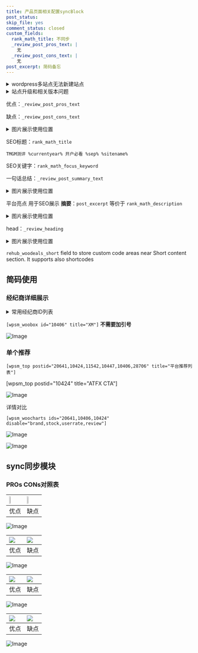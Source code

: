 ```yaml
---
title: 产品页面相关配置syncBlock
post_status: 
skip_file: yes
comment_status: closed
custom_fields:
  rank_math_title: 不同步
  _review_post_pros_text: |
    无
  _review_post_cons_text: |
    无
post_excerpt: 简码备忘
---
```

<details><summary>wordpress多站点无法新建站点</summary>

<li>和报错需要清理cookies一样的原因</li>
<li>wp-config.php里面<code>define( 'SUBDOMAIN_INSTALL', false );//子域名安装</code></li>
<li>新建子站点是用<code>define( 'SUBDOMAIN_INSTALL', true);//子域名安装</code> 完成以后，改成<code>false</code></li>
</details>

<details><summary>站点升级和相关版本问题</summary>

<p>wordpress：5.9.9
woocommerce：7.5.1
出现问题的地方：主题选项里面>><strong>Product layout >>compact style</strong></p>
<p>如何出现没有用过的字段 导致无法保存。先导出配置 然后进行修改，后面再次恢复即可。</p>
<p>出现部分字段无法显示时，需要返回默认布局后，对产品进行保存就好了。</p>
<p></p>
</details>

优点：`_review_post_pros_text`

缺点：`_review_post_cons_text`

<details><summary>图片展示使用位置</summary>

<img src="https://prod-files-secure.s3.us-west-2.amazonaws.com/39ed1227-6d7d-4570-be36-9ccd4a2c4241/f51d3d83-55d4-4bdf-9604-f37ec77ab556/Untitled.png?X-Amz-Algorithm=AWS4-HMAC-SHA256&X-Amz-Content-Sha256=UNSIGNED-PAYLOAD&X-Amz-Credential=ASIAZI2LB4664VFCFZET%2F20250930%2Fus-west-2%2Fs3%2Faws4_request&X-Amz-Date=20250930T045520Z&X-Amz-Expires=3600&X-Amz-Security-Token=IQoJb3JpZ2luX2VjEFwaCXVzLXdlc3QtMiJGMEQCIBGNS%2BymRi%2BSSqOKK51y%2F11LJKaf%2BdMP%2BJO9gOwOfkr6AiB20DViAR6DsI7pSV26sqSyBYyeutkmvgXDXQkIZHK5CCqIBAjl%2F%2F%2F%2F%2F%2F%2F%2F%2F%2F8BEAAaDDYzNzQyMzE4MzgwNSIMVmri3jLJO%2F35LDxwKtwDYYE72iEhmM7zbkPtMZNW%2F4H3z3T%2FO5d1IzWQ344cInyBOs8AVbaTd%2Fq8pg%2Bs%2FwPqdvXf7Ee8ucWhelIV%2FQD70rm7BWbbg8GmkdZuh6ytaZUSCGRDMqxVzcZXJvYIOwDW8rg2%2BOuP%2FAH9SabMqapeZXCGncPT0DNvzzB6CQGN6zUHyXunX0IWEP9lzFdD0UPsl1hYQ8xmtQ5uBrWJeGRgjDQSie7XdXpKeHMZpvQRTYq98AZVS8Tgn9EJb4z4uyBfsk0L%2FQSUBZdzsUWLX46b%2BcjIClPNviCW6oyAnm9%2FnkTu%2Fjj51P8PI2EP4Dxhym9XZBIpuX2ZdtdNVd9QkalPqgmCwQOcF1BV%2B4nb%2FKrHjE6ei%2F0%2Fr5aBbf0O12VGWha3rDIZh3VsCCo7zo%2BtkFlwrtMZLounl8dsQA4udGye6OpHnB5RnuxXd1Mh148J%2BDIvOf9y677KvO%2FY7FziMekeJkZHGzUPB0VckqCCmL%2FfNgKeqA2NtOLZ%2FFuSERr4zItdThcmNPB7HEBCx5NV5%2F%2By%2FdlppFWvLBQcYv0m%2FeKvdNsqm6vIpBH61qv68867NEXm4vszYb3YsN3i834Iu85uHGflRd7M4f0svYTbdmy85PtBciXEcY5Z%2Bjd0n7gwzKjtxgY6pgHdB1%2FqlUFmRRpeXo9Mz6ErbeOE%2BABVWlaBiAT3389Ejg1sQ4zAzhqDhiH0GXAG0dJKYpXsY3o47g61kVKHOq9h4FO8Hx4qUMxS5ca5qdPIqZ6qyRt5GHPHuYfi5I%2F0e7jhocEdObNZeHRz0r7mjnjtGpS9QuefqVdqelDdXM8RBK6nwwdDJABEtiG12P5HAhAR%2BQsOnh2%2Bh%2FuSokveyUykPxdVH0jE&X-Amz-Signature=1e1ead193315b6facad53d4f4457a24e7719e2e90d761b42202fcdcaa8ee3470&X-Amz-SignedHeaders=host&x-amz-checksum-mode=ENABLED&x-id=GetObject" alt="Image">
</details>

SEO标题：`rank_math_title`

`TMGM测评 %currentyear% 开户必看 %sep% %sitename%`

SEO关键字：`rank_math_focus_keyword`

一句话总结：`_review_post_summary_text`

<details><summary>图片展示使用位置</summary>

<img src="https://prod-files-secure.s3.us-west-2.amazonaws.com/39ed1227-6d7d-4570-be36-9ccd4a2c4241/4b96a922-296c-4f4e-8630-d1c870cbce01/Untitled.png?X-Amz-Algorithm=AWS4-HMAC-SHA256&X-Amz-Content-Sha256=UNSIGNED-PAYLOAD&X-Amz-Credential=ASIAZI2LB4662V3LYKVI%2F20250930%2Fus-west-2%2Fs3%2Faws4_request&X-Amz-Date=20250930T045522Z&X-Amz-Expires=3600&X-Amz-Security-Token=IQoJb3JpZ2luX2VjEF0aCXVzLXdlc3QtMiJIMEYCIQC%2BAvew3cPJUH7y0rie9ygOl2cad2F6kWN3HJr1rjav%2BAIhAPWy6jcm7giPu0u3O9cDdfkF7UCRPGOAdjiwpXkeFmAPKogECOb%2F%2F%2F%2F%2F%2F%2F%2F%2F%2FwEQABoMNjM3NDIzMTgzODA1Igym1FgQaGB0tlHQsNoq3AOxPlWRHJqOsxtfQ8eI2QikSVmczLpPrdJGNL00QLO6ZKNUs%2FBQdk3hmJmRwruzQ9ZKgCb%2FahjcHRt0iBlu6EzcvP2Ao9y7z749YocD%2FL00ruZAQvDax1oQ4ezieNFO1BNB5HO78LU%2ByN3%2BEjLkOsz0QTaj0CLabQ5kFUnzV%2FxjJjHqtG%2FXBA1qJMFyFM1Zga0KI7w%2B0ondsO2D77c8Z468%2Bjo5umYvbPW7aNYFokR0lYThDBmxnIeNKZatDRJN2pJhCYvYyz0HAfrZ%2BhYS1fc0lVrS9gVB2bR7cjTTySkj6z0stZsrtjpyTUgY9zP694NGlEgLXD3AYqdcH9BmAEBDhHK3NuYuNJCXRRcyBXGZyhbqjMcaW8RnNFuSEtxnGwRUHyb5RM2A5faTHJZHX%2Fa0R8niWgmVKm4oaGpjZL5rNiGDnypfwcNZNA1EqRqicYLMIxsLWD5TcyoiHRWg%2FhU2Weq8412CVB91B7I3vefACm2laOvuupAOt5bJdClQB0R59NnNBmWf2iDksII6pHxIOWzGT2gU74fWhjCATdLrZG4Ul2JQNS0O1RF6sH08HrpOMfQnHmdkdRYXjLIPqM6TUH78U9PJJcoJJEvMf%2BL6IjPQWh5ccdEjgH3ulDDtxO3GBjqkAY1d2zOwNXFSRFu7ZPj%2Bos3FpEM49fUVazI3DVCmWSIdCEPLAomm8DYICyWKjdPlaTVC0%2Fhl1DuhBdaT82tdBj6Xi5oCCfKucB3vnkBUYRCJBklwrg0ZpTUx3R2smqwUC%2FQVy8LQuugH7FcW7uYaz13egejO8l8YzxOpueqnvP4%2BsgA6P3txPEtmENzaZnp8IW%2BhpIVOyodvhHuGtbD9ofmP8Mhe&X-Amz-Signature=2f30eeb32c42d48772ef05b4ae50177e35bf2094db1c12650d9d6b528fefa32d&X-Amz-SignedHeaders=host&x-amz-checksum-mode=ENABLED&x-id=GetObject" alt="Image">
</details>

平台亮点 用于SEO展示 **摘要**：`post_excerpt`  等价于 `rank_math_description`

<details><summary>图片展示使用位置</summary>

<img src="https://prod-files-secure.s3.us-west-2.amazonaws.com/39ed1227-6d7d-4570-be36-9ccd4a2c4241/1ee11f63-b60a-4dfe-a7a7-d58ff23b5d88/Untitled.png?X-Amz-Algorithm=AWS4-HMAC-SHA256&X-Amz-Content-Sha256=UNSIGNED-PAYLOAD&X-Amz-Credential=ASIAZI2LB466Z74ZBWW6%2F20250930%2Fus-west-2%2Fs3%2Faws4_request&X-Amz-Date=20250930T045523Z&X-Amz-Expires=3600&X-Amz-Security-Token=IQoJb3JpZ2luX2VjEFwaCXVzLXdlc3QtMiJHMEUCIEOM%2FoQwy6vIvu6xgyPRDzoQH5HrImBEbCAdzS%2FHehqnAiEAxO8levW0nD%2F%2BRCL3OPmbpwZrKM2tSDdCbvpMc6cDbT4qiAQI5f%2F%2F%2F%2F%2F%2F%2F%2F%2F%2FARAAGgw2Mzc0MjMxODM4MDUiDPLcexS4BbM%2FW%2FGHayrcAwN90xUd67k2oe5jcbbZTNy4%2BTJvDxRGDzZht2uFnWmJVYQ58TTTXNdFgwdQFspmWTVbpDIK%2F8PO6pHvVXce%2BnqhWq5axIvQqMvw9Tb0q%2B0DVJp8DIPR%2Fndf32fmdkpRAUK2GuEAhy0EpW%2BQmOCXAFilcMXoje%2F%2BHiEiuBB3cm3UYa6Eo0wrZThg7aIlDQ51c%2FuG9VGP075dQ1iHplKBlm84fo0cC2ZE8mvu2PQzmUt30xypFDcoOpq6MYSg6sQ%2Fs0ccCbQ6f030mENSqcqinBOar%2BTp%2Fg%2BlAbDbyddlRYm0vhX4%2BP9QMywYJmufzuV6%2FNjkanY3tUtz%2BREg%2FFIbuCOBjKUjkIvVNf9T%2B7Fav1a%2B6BkCdAa47wUU6Y%2FuslhAm0LB5wgM%2BXgWq4Ivc99X2sM%2BGLB6wljmMBhVYpyLA43m2sZexK87HsCPIRtG0P2xaI6HvTUckjsmxEJ0momeOIKI4FY%2BCTNYyRnRzyhruOr%2FV2wR3lYlmmXqQwtLaCu0feSk8gTyhQQG0vYI9Obkw9DjmO%2B7dfzwEjTtNI2WqHpTTJs9BxVxwgOwIDcPK3V29K5uOXnFYFrKkhhxcmRxsewCubh3lonshEBjwbvZJbHYonxx5K9xx1fvb2MFMLuo7cYGOqUBsKXG%2FtcHyH3megoMK5kWJC0vPpluroC2aQ21F9w1YJYLZWRT8MYbVu0lRiZXy4jD8moVxoJ5eRUnJZyzzIAieotYZuxUd8CBO2SKYSK6hVRkSJuMkaTFGCtnY9YifvmQBnxPidY7WymBEP9fmNxapgie%2FHcLsjbIdd6j9kZ9MpvgiYIPMg5GWJUb9oWmp5amWr3GE%2BhJOFYq00%2B99k8muPmA%2FYW6&X-Amz-Signature=a0001632d045369f60d4d9c97b9c55f5e6092cfdcc1555701c1517c1b37f48c6&X-Amz-SignedHeaders=host&x-amz-checksum-mode=ENABLED&x-id=GetObject" alt="Image">
<img src="https://prod-files-secure.s3.us-west-2.amazonaws.com/39ed1227-6d7d-4570-be36-9ccd4a2c4241/ad4118b5-78d8-4fbe-801e-3b29b5d99c01/Untitled.png?X-Amz-Algorithm=AWS4-HMAC-SHA256&X-Amz-Content-Sha256=UNSIGNED-PAYLOAD&X-Amz-Credential=ASIAZI2LB466Z74ZBWW6%2F20250930%2Fus-west-2%2Fs3%2Faws4_request&X-Amz-Date=20250930T045523Z&X-Amz-Expires=3600&X-Amz-Security-Token=IQoJb3JpZ2luX2VjEFwaCXVzLXdlc3QtMiJHMEUCIEOM%2FoQwy6vIvu6xgyPRDzoQH5HrImBEbCAdzS%2FHehqnAiEAxO8levW0nD%2F%2BRCL3OPmbpwZrKM2tSDdCbvpMc6cDbT4qiAQI5f%2F%2F%2F%2F%2F%2F%2F%2F%2F%2FARAAGgw2Mzc0MjMxODM4MDUiDPLcexS4BbM%2FW%2FGHayrcAwN90xUd67k2oe5jcbbZTNy4%2BTJvDxRGDzZht2uFnWmJVYQ58TTTXNdFgwdQFspmWTVbpDIK%2F8PO6pHvVXce%2BnqhWq5axIvQqMvw9Tb0q%2B0DVJp8DIPR%2Fndf32fmdkpRAUK2GuEAhy0EpW%2BQmOCXAFilcMXoje%2F%2BHiEiuBB3cm3UYa6Eo0wrZThg7aIlDQ51c%2FuG9VGP075dQ1iHplKBlm84fo0cC2ZE8mvu2PQzmUt30xypFDcoOpq6MYSg6sQ%2Fs0ccCbQ6f030mENSqcqinBOar%2BTp%2Fg%2BlAbDbyddlRYm0vhX4%2BP9QMywYJmufzuV6%2FNjkanY3tUtz%2BREg%2FFIbuCOBjKUjkIvVNf9T%2B7Fav1a%2B6BkCdAa47wUU6Y%2FuslhAm0LB5wgM%2BXgWq4Ivc99X2sM%2BGLB6wljmMBhVYpyLA43m2sZexK87HsCPIRtG0P2xaI6HvTUckjsmxEJ0momeOIKI4FY%2BCTNYyRnRzyhruOr%2FV2wR3lYlmmXqQwtLaCu0feSk8gTyhQQG0vYI9Obkw9DjmO%2B7dfzwEjTtNI2WqHpTTJs9BxVxwgOwIDcPK3V29K5uOXnFYFrKkhhxcmRxsewCubh3lonshEBjwbvZJbHYonxx5K9xx1fvb2MFMLuo7cYGOqUBsKXG%2FtcHyH3megoMK5kWJC0vPpluroC2aQ21F9w1YJYLZWRT8MYbVu0lRiZXy4jD8moVxoJ5eRUnJZyzzIAieotYZuxUd8CBO2SKYSK6hVRkSJuMkaTFGCtnY9YifvmQBnxPidY7WymBEP9fmNxapgie%2FHcLsjbIdd6j9kZ9MpvgiYIPMg5GWJUb9oWmp5amWr3GE%2BhJOFYq00%2B99k8muPmA%2FYW6&X-Amz-Signature=b2d943c8149091ac11fd9a294f48f522f26b5d3b34cd68de666d1bb27d13120b&X-Amz-SignedHeaders=host&x-amz-checksum-mode=ENABLED&x-id=GetObject" alt="Image">
<img src="https://prod-files-secure.s3.us-west-2.amazonaws.com/39ed1227-6d7d-4570-be36-9ccd4a2c4241/a38cf7c9-a79c-4b64-9e94-13589fe0758b/Untitled.png?X-Amz-Algorithm=AWS4-HMAC-SHA256&X-Amz-Content-Sha256=UNSIGNED-PAYLOAD&X-Amz-Credential=ASIAZI2LB466Z74ZBWW6%2F20250930%2Fus-west-2%2Fs3%2Faws4_request&X-Amz-Date=20250930T045523Z&X-Amz-Expires=3600&X-Amz-Security-Token=IQoJb3JpZ2luX2VjEFwaCXVzLXdlc3QtMiJHMEUCIEOM%2FoQwy6vIvu6xgyPRDzoQH5HrImBEbCAdzS%2FHehqnAiEAxO8levW0nD%2F%2BRCL3OPmbpwZrKM2tSDdCbvpMc6cDbT4qiAQI5f%2F%2F%2F%2F%2F%2F%2F%2F%2F%2FARAAGgw2Mzc0MjMxODM4MDUiDPLcexS4BbM%2FW%2FGHayrcAwN90xUd67k2oe5jcbbZTNy4%2BTJvDxRGDzZht2uFnWmJVYQ58TTTXNdFgwdQFspmWTVbpDIK%2F8PO6pHvVXce%2BnqhWq5axIvQqMvw9Tb0q%2B0DVJp8DIPR%2Fndf32fmdkpRAUK2GuEAhy0EpW%2BQmOCXAFilcMXoje%2F%2BHiEiuBB3cm3UYa6Eo0wrZThg7aIlDQ51c%2FuG9VGP075dQ1iHplKBlm84fo0cC2ZE8mvu2PQzmUt30xypFDcoOpq6MYSg6sQ%2Fs0ccCbQ6f030mENSqcqinBOar%2BTp%2Fg%2BlAbDbyddlRYm0vhX4%2BP9QMywYJmufzuV6%2FNjkanY3tUtz%2BREg%2FFIbuCOBjKUjkIvVNf9T%2B7Fav1a%2B6BkCdAa47wUU6Y%2FuslhAm0LB5wgM%2BXgWq4Ivc99X2sM%2BGLB6wljmMBhVYpyLA43m2sZexK87HsCPIRtG0P2xaI6HvTUckjsmxEJ0momeOIKI4FY%2BCTNYyRnRzyhruOr%2FV2wR3lYlmmXqQwtLaCu0feSk8gTyhQQG0vYI9Obkw9DjmO%2B7dfzwEjTtNI2WqHpTTJs9BxVxwgOwIDcPK3V29K5uOXnFYFrKkhhxcmRxsewCubh3lonshEBjwbvZJbHYonxx5K9xx1fvb2MFMLuo7cYGOqUBsKXG%2FtcHyH3megoMK5kWJC0vPpluroC2aQ21F9w1YJYLZWRT8MYbVu0lRiZXy4jD8moVxoJ5eRUnJZyzzIAieotYZuxUd8CBO2SKYSK6hVRkSJuMkaTFGCtnY9YifvmQBnxPidY7WymBEP9fmNxapgie%2FHcLsjbIdd6j9kZ9MpvgiYIPMg5GWJUb9oWmp5amWr3GE%2BhJOFYq00%2B99k8muPmA%2FYW6&X-Amz-Signature=97180e4c408c51ed8df089f7d61009b48ee239197d90b08a0dbede1a7c925840&X-Amz-SignedHeaders=host&x-amz-checksum-mode=ENABLED&x-id=GetObject" alt="Image">
<img src="https://prod-files-secure.s3.us-west-2.amazonaws.com/39ed1227-6d7d-4570-be36-9ccd4a2c4241/7da6fc1e-d2ac-42ae-8c75-cb5749aa18f6/Untitled.png?X-Amz-Algorithm=AWS4-HMAC-SHA256&X-Amz-Content-Sha256=UNSIGNED-PAYLOAD&X-Amz-Credential=ASIAZI2LB466Z74ZBWW6%2F20250930%2Fus-west-2%2Fs3%2Faws4_request&X-Amz-Date=20250930T045523Z&X-Amz-Expires=3600&X-Amz-Security-Token=IQoJb3JpZ2luX2VjEFwaCXVzLXdlc3QtMiJHMEUCIEOM%2FoQwy6vIvu6xgyPRDzoQH5HrImBEbCAdzS%2FHehqnAiEAxO8levW0nD%2F%2BRCL3OPmbpwZrKM2tSDdCbvpMc6cDbT4qiAQI5f%2F%2F%2F%2F%2F%2F%2F%2F%2F%2FARAAGgw2Mzc0MjMxODM4MDUiDPLcexS4BbM%2FW%2FGHayrcAwN90xUd67k2oe5jcbbZTNy4%2BTJvDxRGDzZht2uFnWmJVYQ58TTTXNdFgwdQFspmWTVbpDIK%2F8PO6pHvVXce%2BnqhWq5axIvQqMvw9Tb0q%2B0DVJp8DIPR%2Fndf32fmdkpRAUK2GuEAhy0EpW%2BQmOCXAFilcMXoje%2F%2BHiEiuBB3cm3UYa6Eo0wrZThg7aIlDQ51c%2FuG9VGP075dQ1iHplKBlm84fo0cC2ZE8mvu2PQzmUt30xypFDcoOpq6MYSg6sQ%2Fs0ccCbQ6f030mENSqcqinBOar%2BTp%2Fg%2BlAbDbyddlRYm0vhX4%2BP9QMywYJmufzuV6%2FNjkanY3tUtz%2BREg%2FFIbuCOBjKUjkIvVNf9T%2B7Fav1a%2B6BkCdAa47wUU6Y%2FuslhAm0LB5wgM%2BXgWq4Ivc99X2sM%2BGLB6wljmMBhVYpyLA43m2sZexK87HsCPIRtG0P2xaI6HvTUckjsmxEJ0momeOIKI4FY%2BCTNYyRnRzyhruOr%2FV2wR3lYlmmXqQwtLaCu0feSk8gTyhQQG0vYI9Obkw9DjmO%2B7dfzwEjTtNI2WqHpTTJs9BxVxwgOwIDcPK3V29K5uOXnFYFrKkhhxcmRxsewCubh3lonshEBjwbvZJbHYonxx5K9xx1fvb2MFMLuo7cYGOqUBsKXG%2FtcHyH3megoMK5kWJC0vPpluroC2aQ21F9w1YJYLZWRT8MYbVu0lRiZXy4jD8moVxoJ5eRUnJZyzzIAieotYZuxUd8CBO2SKYSK6hVRkSJuMkaTFGCtnY9YifvmQBnxPidY7WymBEP9fmNxapgie%2FHcLsjbIdd6j9kZ9MpvgiYIPMg5GWJUb9oWmp5amWr3GE%2BhJOFYq00%2B99k8muPmA%2FYW6&X-Amz-Signature=24bf4d61de5c748d7f699ef05125a5614ef7a7e9af25326c56ae0c33319107de&X-Amz-SignedHeaders=host&x-amz-checksum-mode=ENABLED&x-id=GetObject" alt="Image">
<img src="https://prod-files-secure.s3.us-west-2.amazonaws.com/39ed1227-6d7d-4570-be36-9ccd4a2c4241/7e97f40a-eaee-47f5-b2f9-475f96808fa7/Untitled.png?X-Amz-Algorithm=AWS4-HMAC-SHA256&X-Amz-Content-Sha256=UNSIGNED-PAYLOAD&X-Amz-Credential=ASIAZI2LB466Z74ZBWW6%2F20250930%2Fus-west-2%2Fs3%2Faws4_request&X-Amz-Date=20250930T045523Z&X-Amz-Expires=3600&X-Amz-Security-Token=IQoJb3JpZ2luX2VjEFwaCXVzLXdlc3QtMiJHMEUCIEOM%2FoQwy6vIvu6xgyPRDzoQH5HrImBEbCAdzS%2FHehqnAiEAxO8levW0nD%2F%2BRCL3OPmbpwZrKM2tSDdCbvpMc6cDbT4qiAQI5f%2F%2F%2F%2F%2F%2F%2F%2F%2F%2FARAAGgw2Mzc0MjMxODM4MDUiDPLcexS4BbM%2FW%2FGHayrcAwN90xUd67k2oe5jcbbZTNy4%2BTJvDxRGDzZht2uFnWmJVYQ58TTTXNdFgwdQFspmWTVbpDIK%2F8PO6pHvVXce%2BnqhWq5axIvQqMvw9Tb0q%2B0DVJp8DIPR%2Fndf32fmdkpRAUK2GuEAhy0EpW%2BQmOCXAFilcMXoje%2F%2BHiEiuBB3cm3UYa6Eo0wrZThg7aIlDQ51c%2FuG9VGP075dQ1iHplKBlm84fo0cC2ZE8mvu2PQzmUt30xypFDcoOpq6MYSg6sQ%2Fs0ccCbQ6f030mENSqcqinBOar%2BTp%2Fg%2BlAbDbyddlRYm0vhX4%2BP9QMywYJmufzuV6%2FNjkanY3tUtz%2BREg%2FFIbuCOBjKUjkIvVNf9T%2B7Fav1a%2B6BkCdAa47wUU6Y%2FuslhAm0LB5wgM%2BXgWq4Ivc99X2sM%2BGLB6wljmMBhVYpyLA43m2sZexK87HsCPIRtG0P2xaI6HvTUckjsmxEJ0momeOIKI4FY%2BCTNYyRnRzyhruOr%2FV2wR3lYlmmXqQwtLaCu0feSk8gTyhQQG0vYI9Obkw9DjmO%2B7dfzwEjTtNI2WqHpTTJs9BxVxwgOwIDcPK3V29K5uOXnFYFrKkhhxcmRxsewCubh3lonshEBjwbvZJbHYonxx5K9xx1fvb2MFMLuo7cYGOqUBsKXG%2FtcHyH3megoMK5kWJC0vPpluroC2aQ21F9w1YJYLZWRT8MYbVu0lRiZXy4jD8moVxoJ5eRUnJZyzzIAieotYZuxUd8CBO2SKYSK6hVRkSJuMkaTFGCtnY9YifvmQBnxPidY7WymBEP9fmNxapgie%2FHcLsjbIdd6j9kZ9MpvgiYIPMg5GWJUb9oWmp5amWr3GE%2BhJOFYq00%2B99k8muPmA%2FYW6&X-Amz-Signature=008bb6852af014fd8cdbe520ebb4a7f1e335d86073ea8a799684d398cd090507&X-Amz-SignedHeaders=host&x-amz-checksum-mode=ENABLED&x-id=GetObject" alt="Image">
</details>

head：`_review_heading`

<details><summary>图片展示使用位置</summary>

<img src="https://prod-files-secure.s3.us-west-2.amazonaws.com/39ed1227-6d7d-4570-be36-9ccd4a2c4241/3a4650ad-9887-415c-889a-edd51fa54f27/Untitled.png?X-Amz-Algorithm=AWS4-HMAC-SHA256&X-Amz-Content-Sha256=UNSIGNED-PAYLOAD&X-Amz-Credential=ASIAZI2LB4666X3CGLTT%2F20250930%2Fus-west-2%2Fs3%2Faws4_request&X-Amz-Date=20250930T045523Z&X-Amz-Expires=3600&X-Amz-Security-Token=IQoJb3JpZ2luX2VjEFwaCXVzLXdlc3QtMiJHMEUCIGpDt9XQsxyxzeAWavjOHSKo6%2B8I7j3hHJHSv6mnJLRWAiEA6V4LAIu4XnpNFhJAvO2EyFG1iQ%2Fg1G2NWaF3w9agRkAqiAQI5f%2F%2F%2F%2F%2F%2F%2F%2F%2F%2FARAAGgw2Mzc0MjMxODM4MDUiDGHvjdtQaSC4REijJircAyQmj9P%2FF5kPpbhWEfYEtlvbSbHAPjU58AhKnz%2FTRH4V9SiOPzmuQ0UTOE2Gov1vVDALfHYHQMSHGKjcnJQVjuueaNmx26pXOsKxe6hNnQQeFBEp5SeWI2qMP0b24utXNQKdWhZ2Tm6noRBkrs45%2BhXABq%2Bq6sCyaiqgR3cY6N5X%2FI5B2vaMuTxXIe01XcVwFRI%2FSFxiyObxpPCowGmdsGzMnGjMuJ5E0pG3jRLPGjqIvt4kOqlQF050zJHHkf2cmBhU0N%2FmQ9QQ%2B3RYKpJVK4UkT5M7yGayO4%2F3AtjtQRoq3mHDJnq9GCam3wFbUEjQEuYGGiZQrKc6%2F0JwzBjdQ5GJE1PL%2Fz7ATgVuKL9obiNzekV8jG7aSNBz0uiiLajQsexuO1vq6JMEATOPwzFIaoUaICsBSSr9RNJ6s33uehrmC2Z6uu8PDBbgK77X8gaAsvHk%2FMAyyVxP8skO%2FHhmJ3yK%2BcmchXQddOXczWLaZ1OVUwbUnIwR%2Bzv9G7bXY%2FVgbAFOzmT7Qc8259U%2FGi2BlgvADqGcUsiHvXD92hfK455UxnyMlhN2RoM%2Fbe99RJ3KpH6cp8rTtrtaDz45HrjfGo%2Bv5jK%2B2ICG7E2v%2BB8H2l9rzfB61rgt1Ym9coIFMJWo7cYGOqUBswnh5Rz6dyIZzrBGeW2hzROWbeczvG5EeYtYkosLWJ0JSqZY7lc6g4GFLON7f6oGP8x%2FtON5fT670Jz5BVwU6BNbiMcLarBzltUMkL%2B5Elo9NfJq9P2j03h3oIFFNXkCwC87MAQ%2B0kM8IK5oqaTU5oEHGFnbirqWax6uj0nyO%2FmgYNByJoubOxSSfMRUBuSPYPw2Yi%2BS9IJeDFZfQk%2FB6nLep1Kl&X-Amz-Signature=f559a4e3778cf1a7deab5157d5a5524a66d141be53712b6b5c5d3e44616dfc2c&X-Amz-SignedHeaders=host&x-amz-checksum-mode=ENABLED&x-id=GetObject" alt="Image">
</details>

`rehub_woodeals_short`	field to store custom code areas near Short content section. It supports also shortcodes



## 简码使用

### 经纪商详细展示

<details><summary>常用经纪商ID列表</summary>

<pre><code class="php">嘉盛 ===> 20641  [wpsm_woobox id="20641" title="嘉盛"]
易信easymarkets ===> 11542  [wpsm_woobox id="11542" title="易信easymarkets"]
ATFX外汇 ===> 10424  [wpsm_woobox id="10424" title="ATFX"]
XM ===> 10406  [wpsm_woobox id="10406" title="XM"]
TMGM ===> 29622  [wpsm_woobox id="29622" title="TMGM"]
HYCM ===> 10447  [wpsm_woobox id="10447" title="HYCM"]
fpmarkets澳福外汇 ===> 20639  [wpsm_woobox id="20639" title="fpmarkets澳福外汇"]</code></pre>
</details>

`[wpsm_woobox id="10406" title="XM"]` **不需要加引号**

![Image](https://prod-files-secure.s3.us-west-2.amazonaws.com/39ed1227-6d7d-4570-be36-9ccd4a2c4241/4f898f9d-0fa7-4e43-acd3-ac6bc7be575a/Untitled.png?X-Amz-Algorithm=AWS4-HMAC-SHA256&X-Amz-Content-Sha256=UNSIGNED-PAYLOAD&X-Amz-Credential=ASIAZI2LB466VXTLSXZ2%2F20250930%2Fus-west-2%2Fs3%2Faws4_request&X-Amz-Date=20250930T045519Z&X-Amz-Expires=3600&X-Amz-Security-Token=IQoJb3JpZ2luX2VjEFwaCXVzLXdlc3QtMiJIMEYCIQDWo5bho5TZFjq8hACUZyEAjDsVuKcUGe%2BZepDpO60RVgIhAJ6ItkQ8w%2B7SuPhJklxEujsIVOVPqXBj6arjWgkkeBxZKogECOX%2F%2F%2F%2F%2F%2F%2F%2F%2F%2FwEQABoMNjM3NDIzMTgzODA1IgyxfIjHCofW0AAOUq4q3ANXWmJifQTSyvUCjK9QOBroAadXN14tZN%2FZwrWgTYtyIqXuzaV7mYliXPHbtFLklxrijKhO3z36s%2FrB%2FzvRgKJlJmQE%2FWz%2FllR8zbg8MbaTdIg8Wnv5hZJsr%2BHxUHGfewiHF4QsSIYwnIHGaMw9nXn%2Bv%2FnZ8knnu5QRbWVHx5AHgn5HifaERVJaqdF2DKatzpNwSUTaSiOTXAMJNTLXmOVrYigXdG727WYFcWC4ghDIC22b%2FfBV79IrX1HzYMrDlhU8YsUPtjN96mYkukS4I5A80zFZs2nZ7eMJFt%2Bl1ERHPG7ky7Aap7PtuJsY7fY0Q3CmdAELELi%2BWwMl%2BiKY48kwSccT9AuZLeCoh5FT2N1Hv2UJ4ak82HibQdN%2BnpWa%2BsO7MHxl8OYyiadiRFbwka3IYHjjaNTOsIOGFbZVE%2Bvo5H2dmr1e1NsrUpjAtGTYTH%2BzRMXpjPfMudSCY8neVvJnDo4%2BMS8ag5gA6VesaDbtLSL9YWU1KbfolhOrZwKrzXRMwUUkBCO%2Bg6pEOOE1j0Tag2auBoVY6%2B9sLBmh%2B7GlvuY0wM%2BdDLvijrCCRxResvRY%2Btrzf36XOWgmc4zzsLb9liOqcpGc3pRHdOLDZ%2F2ZB0ogVxIYOn5tPMMlrzDsp%2B3GBjqkAbZJxJ3wyE5NsVM2cYrB788WvTvLrEY4q%2F%2BGVz6FvXMwpt2Y0gCeGFqlYNs2B0vmDwna5C2IBF0swhZmhkhNcPlFnahIy733XLC9j9ldGNK1mFg3J3JD2mj1Hedsgyw%2Fzs5ARY%2Bohg1%2Frm1y4yA%2FhwPSjCOz2yCy862TqvSLmGGYrpEAJ7Tje1yHjnEYEDFUwlDj66VsxG1DXH%2FIp%2Fia3VNg7keh&X-Amz-Signature=c8e39b35c52a84ab9edcc3d5a42c2b80adeca47cdceb716298124635b61b3f21&X-Amz-SignedHeaders=host&x-amz-checksum-mode=ENABLED&x-id=GetObject)

### 单个推荐
`[wpsm_top postid="20641,10424,11542,10447,10406,28706" title="平台推荐列表"]`

[wpsm_top postid="10424" title="ATFX CTA"]

![Image](https://prod-files-secure.s3.us-west-2.amazonaws.com/39ed1227-6d7d-4570-be36-9ccd4a2c4241/5ac620dc-51a8-48b6-b55d-91f47299193c/Untitled.png?X-Amz-Algorithm=AWS4-HMAC-SHA256&X-Amz-Content-Sha256=UNSIGNED-PAYLOAD&X-Amz-Credential=ASIAZI2LB466VXTLSXZ2%2F20250930%2Fus-west-2%2Fs3%2Faws4_request&X-Amz-Date=20250930T045519Z&X-Amz-Expires=3600&X-Amz-Security-Token=IQoJb3JpZ2luX2VjEFwaCXVzLXdlc3QtMiJIMEYCIQDWo5bho5TZFjq8hACUZyEAjDsVuKcUGe%2BZepDpO60RVgIhAJ6ItkQ8w%2B7SuPhJklxEujsIVOVPqXBj6arjWgkkeBxZKogECOX%2F%2F%2F%2F%2F%2F%2F%2F%2F%2FwEQABoMNjM3NDIzMTgzODA1IgyxfIjHCofW0AAOUq4q3ANXWmJifQTSyvUCjK9QOBroAadXN14tZN%2FZwrWgTYtyIqXuzaV7mYliXPHbtFLklxrijKhO3z36s%2FrB%2FzvRgKJlJmQE%2FWz%2FllR8zbg8MbaTdIg8Wnv5hZJsr%2BHxUHGfewiHF4QsSIYwnIHGaMw9nXn%2Bv%2FnZ8knnu5QRbWVHx5AHgn5HifaERVJaqdF2DKatzpNwSUTaSiOTXAMJNTLXmOVrYigXdG727WYFcWC4ghDIC22b%2FfBV79IrX1HzYMrDlhU8YsUPtjN96mYkukS4I5A80zFZs2nZ7eMJFt%2Bl1ERHPG7ky7Aap7PtuJsY7fY0Q3CmdAELELi%2BWwMl%2BiKY48kwSccT9AuZLeCoh5FT2N1Hv2UJ4ak82HibQdN%2BnpWa%2BsO7MHxl8OYyiadiRFbwka3IYHjjaNTOsIOGFbZVE%2Bvo5H2dmr1e1NsrUpjAtGTYTH%2BzRMXpjPfMudSCY8neVvJnDo4%2BMS8ag5gA6VesaDbtLSL9YWU1KbfolhOrZwKrzXRMwUUkBCO%2Bg6pEOOE1j0Tag2auBoVY6%2B9sLBmh%2B7GlvuY0wM%2BdDLvijrCCRxResvRY%2Btrzf36XOWgmc4zzsLb9liOqcpGc3pRHdOLDZ%2F2ZB0ogVxIYOn5tPMMlrzDsp%2B3GBjqkAbZJxJ3wyE5NsVM2cYrB788WvTvLrEY4q%2F%2BGVz6FvXMwpt2Y0gCeGFqlYNs2B0vmDwna5C2IBF0swhZmhkhNcPlFnahIy733XLC9j9ldGNK1mFg3J3JD2mj1Hedsgyw%2Fzs5ARY%2Bohg1%2Frm1y4yA%2FhwPSjCOz2yCy862TqvSLmGGYrpEAJ7Tje1yHjnEYEDFUwlDj66VsxG1DXH%2FIp%2Fia3VNg7keh&X-Amz-Signature=f07e23d0d47585e7af33924a6b70723610dbe148b87acf101f268950a84a4680&X-Amz-SignedHeaders=host&x-amz-checksum-mode=ENABLED&x-id=GetObject)

详情对比

`[wpsm_woocharts ids="20641,10406,10424" disable="brand,stock,userrate,review"]`

![Image](https://prod-files-secure.s3.us-west-2.amazonaws.com/39ed1227-6d7d-4570-be36-9ccd4a2c4241/bf3ba45f-b9f3-4295-8aef-b4a495fd25f4/Untitled.png?X-Amz-Algorithm=AWS4-HMAC-SHA256&X-Amz-Content-Sha256=UNSIGNED-PAYLOAD&X-Amz-Credential=ASIAZI2LB466VXTLSXZ2%2F20250930%2Fus-west-2%2Fs3%2Faws4_request&X-Amz-Date=20250930T045519Z&X-Amz-Expires=3600&X-Amz-Security-Token=IQoJb3JpZ2luX2VjEFwaCXVzLXdlc3QtMiJIMEYCIQDWo5bho5TZFjq8hACUZyEAjDsVuKcUGe%2BZepDpO60RVgIhAJ6ItkQ8w%2B7SuPhJklxEujsIVOVPqXBj6arjWgkkeBxZKogECOX%2F%2F%2F%2F%2F%2F%2F%2F%2F%2FwEQABoMNjM3NDIzMTgzODA1IgyxfIjHCofW0AAOUq4q3ANXWmJifQTSyvUCjK9QOBroAadXN14tZN%2FZwrWgTYtyIqXuzaV7mYliXPHbtFLklxrijKhO3z36s%2FrB%2FzvRgKJlJmQE%2FWz%2FllR8zbg8MbaTdIg8Wnv5hZJsr%2BHxUHGfewiHF4QsSIYwnIHGaMw9nXn%2Bv%2FnZ8knnu5QRbWVHx5AHgn5HifaERVJaqdF2DKatzpNwSUTaSiOTXAMJNTLXmOVrYigXdG727WYFcWC4ghDIC22b%2FfBV79IrX1HzYMrDlhU8YsUPtjN96mYkukS4I5A80zFZs2nZ7eMJFt%2Bl1ERHPG7ky7Aap7PtuJsY7fY0Q3CmdAELELi%2BWwMl%2BiKY48kwSccT9AuZLeCoh5FT2N1Hv2UJ4ak82HibQdN%2BnpWa%2BsO7MHxl8OYyiadiRFbwka3IYHjjaNTOsIOGFbZVE%2Bvo5H2dmr1e1NsrUpjAtGTYTH%2BzRMXpjPfMudSCY8neVvJnDo4%2BMS8ag5gA6VesaDbtLSL9YWU1KbfolhOrZwKrzXRMwUUkBCO%2Bg6pEOOE1j0Tag2auBoVY6%2B9sLBmh%2B7GlvuY0wM%2BdDLvijrCCRxResvRY%2Btrzf36XOWgmc4zzsLb9liOqcpGc3pRHdOLDZ%2F2ZB0ogVxIYOn5tPMMlrzDsp%2B3GBjqkAbZJxJ3wyE5NsVM2cYrB788WvTvLrEY4q%2F%2BGVz6FvXMwpt2Y0gCeGFqlYNs2B0vmDwna5C2IBF0swhZmhkhNcPlFnahIy733XLC9j9ldGNK1mFg3J3JD2mj1Hedsgyw%2Fzs5ARY%2Bohg1%2Frm1y4yA%2FhwPSjCOz2yCy862TqvSLmGGYrpEAJ7Tje1yHjnEYEDFUwlDj66VsxG1DXH%2FIp%2Fia3VNg7keh&X-Amz-Signature=0e036b5e0dcf4a4d6d0ca087a7580d035dd53ee1c93ccbe852a193166fe318f1&X-Amz-SignedHeaders=host&x-amz-checksum-mode=ENABLED&x-id=GetObject)

![Image](https://prod-files-secure.s3.us-west-2.amazonaws.com/39ed1227-6d7d-4570-be36-9ccd4a2c4241/30bc56ef-f383-4b48-9768-2ebc9e436ec0/Untitled.png?X-Amz-Algorithm=AWS4-HMAC-SHA256&X-Amz-Content-Sha256=UNSIGNED-PAYLOAD&X-Amz-Credential=ASIAZI2LB466VXTLSXZ2%2F20250930%2Fus-west-2%2Fs3%2Faws4_request&X-Amz-Date=20250930T045519Z&X-Amz-Expires=3600&X-Amz-Security-Token=IQoJb3JpZ2luX2VjEFwaCXVzLXdlc3QtMiJIMEYCIQDWo5bho5TZFjq8hACUZyEAjDsVuKcUGe%2BZepDpO60RVgIhAJ6ItkQ8w%2B7SuPhJklxEujsIVOVPqXBj6arjWgkkeBxZKogECOX%2F%2F%2F%2F%2F%2F%2F%2F%2F%2FwEQABoMNjM3NDIzMTgzODA1IgyxfIjHCofW0AAOUq4q3ANXWmJifQTSyvUCjK9QOBroAadXN14tZN%2FZwrWgTYtyIqXuzaV7mYliXPHbtFLklxrijKhO3z36s%2FrB%2FzvRgKJlJmQE%2FWz%2FllR8zbg8MbaTdIg8Wnv5hZJsr%2BHxUHGfewiHF4QsSIYwnIHGaMw9nXn%2Bv%2FnZ8knnu5QRbWVHx5AHgn5HifaERVJaqdF2DKatzpNwSUTaSiOTXAMJNTLXmOVrYigXdG727WYFcWC4ghDIC22b%2FfBV79IrX1HzYMrDlhU8YsUPtjN96mYkukS4I5A80zFZs2nZ7eMJFt%2Bl1ERHPG7ky7Aap7PtuJsY7fY0Q3CmdAELELi%2BWwMl%2BiKY48kwSccT9AuZLeCoh5FT2N1Hv2UJ4ak82HibQdN%2BnpWa%2BsO7MHxl8OYyiadiRFbwka3IYHjjaNTOsIOGFbZVE%2Bvo5H2dmr1e1NsrUpjAtGTYTH%2BzRMXpjPfMudSCY8neVvJnDo4%2BMS8ag5gA6VesaDbtLSL9YWU1KbfolhOrZwKrzXRMwUUkBCO%2Bg6pEOOE1j0Tag2auBoVY6%2B9sLBmh%2B7GlvuY0wM%2BdDLvijrCCRxResvRY%2Btrzf36XOWgmc4zzsLb9liOqcpGc3pRHdOLDZ%2F2ZB0ogVxIYOn5tPMMlrzDsp%2B3GBjqkAbZJxJ3wyE5NsVM2cYrB788WvTvLrEY4q%2F%2BGVz6FvXMwpt2Y0gCeGFqlYNs2B0vmDwna5C2IBF0swhZmhkhNcPlFnahIy733XLC9j9ldGNK1mFg3J3JD2mj1Hedsgyw%2Fzs5ARY%2Bohg1%2Frm1y4yA%2FhwPSjCOz2yCy862TqvSLmGGYrpEAJ7Tje1yHjnEYEDFUwlDj66VsxG1DXH%2FIp%2Fia3VNg7keh&X-Amz-Signature=8d017d0c4cbddcf1065414cbcc445f2ad326707f54ac99e0dfcddcbfb8d60065&X-Amz-SignedHeaders=host&x-amz-checksum-mode=ENABLED&x-id=GetObject)

## sync同步模块

### PROs CONs对照表

| <img src="https://cdn.ifttt.fun/gh/jarlin8/OSS@main/icons/customize/pros.svg" height="auto" width="37.3%"> | <img src="https://cdn.ifttt.fun/gh/jarlin8/OSS@main/icons/customize/cons.svg" height="auto" width="28.8%"> |
| :--- | :--- |
| 优点 | 缺点 |

![Image](https://prod-files-secure.s3.us-west-2.amazonaws.com/39ed1227-6d7d-4570-be36-9ccd4a2c4241/8742b755-dfb5-4004-9a5f-d6e561664bd8/Untitled.png?X-Amz-Algorithm=AWS4-HMAC-SHA256&X-Amz-Content-Sha256=UNSIGNED-PAYLOAD&X-Amz-Credential=ASIAZI2LB466VXTLSXZ2%2F20250930%2Fus-west-2%2Fs3%2Faws4_request&X-Amz-Date=20250930T045519Z&X-Amz-Expires=3600&X-Amz-Security-Token=IQoJb3JpZ2luX2VjEFwaCXVzLXdlc3QtMiJIMEYCIQDWo5bho5TZFjq8hACUZyEAjDsVuKcUGe%2BZepDpO60RVgIhAJ6ItkQ8w%2B7SuPhJklxEujsIVOVPqXBj6arjWgkkeBxZKogECOX%2F%2F%2F%2F%2F%2F%2F%2F%2F%2FwEQABoMNjM3NDIzMTgzODA1IgyxfIjHCofW0AAOUq4q3ANXWmJifQTSyvUCjK9QOBroAadXN14tZN%2FZwrWgTYtyIqXuzaV7mYliXPHbtFLklxrijKhO3z36s%2FrB%2FzvRgKJlJmQE%2FWz%2FllR8zbg8MbaTdIg8Wnv5hZJsr%2BHxUHGfewiHF4QsSIYwnIHGaMw9nXn%2Bv%2FnZ8knnu5QRbWVHx5AHgn5HifaERVJaqdF2DKatzpNwSUTaSiOTXAMJNTLXmOVrYigXdG727WYFcWC4ghDIC22b%2FfBV79IrX1HzYMrDlhU8YsUPtjN96mYkukS4I5A80zFZs2nZ7eMJFt%2Bl1ERHPG7ky7Aap7PtuJsY7fY0Q3CmdAELELi%2BWwMl%2BiKY48kwSccT9AuZLeCoh5FT2N1Hv2UJ4ak82HibQdN%2BnpWa%2BsO7MHxl8OYyiadiRFbwka3IYHjjaNTOsIOGFbZVE%2Bvo5H2dmr1e1NsrUpjAtGTYTH%2BzRMXpjPfMudSCY8neVvJnDo4%2BMS8ag5gA6VesaDbtLSL9YWU1KbfolhOrZwKrzXRMwUUkBCO%2Bg6pEOOE1j0Tag2auBoVY6%2B9sLBmh%2B7GlvuY0wM%2BdDLvijrCCRxResvRY%2Btrzf36XOWgmc4zzsLb9liOqcpGc3pRHdOLDZ%2F2ZB0ogVxIYOn5tPMMlrzDsp%2B3GBjqkAbZJxJ3wyE5NsVM2cYrB788WvTvLrEY4q%2F%2BGVz6FvXMwpt2Y0gCeGFqlYNs2B0vmDwna5C2IBF0swhZmhkhNcPlFnahIy733XLC9j9ldGNK1mFg3J3JD2mj1Hedsgyw%2Fzs5ARY%2Bohg1%2Frm1y4yA%2FhwPSjCOz2yCy862TqvSLmGGYrpEAJ7Tje1yHjnEYEDFUwlDj66VsxG1DXH%2FIp%2Fia3VNg7keh&X-Amz-Signature=349c6f42f8b613e5a3603ca0ef8319ea4044554bd45e8833ac2412e5ba352a87&X-Amz-SignedHeaders=host&x-amz-checksum-mode=ENABLED&x-id=GetObject)

| <img src="https://cdn.ifttt.fun/gh/jarlin8/OSS@main/icons/customize/pros1.svg" height="auto"> | <img src="https://cdn.ifttt.fun/gh/jarlin8/OSS@main/icons/customize/cons1.svg" height="auto"> |
| :--- | :--- |
| 优点 | 缺点 |

![Image](https://prod-files-secure.s3.us-west-2.amazonaws.com/39ed1227-6d7d-4570-be36-9ccd4a2c4241/806358f8-c9c4-4e17-bb35-c6c76a5397a5/Untitled.png?X-Amz-Algorithm=AWS4-HMAC-SHA256&X-Amz-Content-Sha256=UNSIGNED-PAYLOAD&X-Amz-Credential=ASIAZI2LB466VXTLSXZ2%2F20250930%2Fus-west-2%2Fs3%2Faws4_request&X-Amz-Date=20250930T045519Z&X-Amz-Expires=3600&X-Amz-Security-Token=IQoJb3JpZ2luX2VjEFwaCXVzLXdlc3QtMiJIMEYCIQDWo5bho5TZFjq8hACUZyEAjDsVuKcUGe%2BZepDpO60RVgIhAJ6ItkQ8w%2B7SuPhJklxEujsIVOVPqXBj6arjWgkkeBxZKogECOX%2F%2F%2F%2F%2F%2F%2F%2F%2F%2FwEQABoMNjM3NDIzMTgzODA1IgyxfIjHCofW0AAOUq4q3ANXWmJifQTSyvUCjK9QOBroAadXN14tZN%2FZwrWgTYtyIqXuzaV7mYliXPHbtFLklxrijKhO3z36s%2FrB%2FzvRgKJlJmQE%2FWz%2FllR8zbg8MbaTdIg8Wnv5hZJsr%2BHxUHGfewiHF4QsSIYwnIHGaMw9nXn%2Bv%2FnZ8knnu5QRbWVHx5AHgn5HifaERVJaqdF2DKatzpNwSUTaSiOTXAMJNTLXmOVrYigXdG727WYFcWC4ghDIC22b%2FfBV79IrX1HzYMrDlhU8YsUPtjN96mYkukS4I5A80zFZs2nZ7eMJFt%2Bl1ERHPG7ky7Aap7PtuJsY7fY0Q3CmdAELELi%2BWwMl%2BiKY48kwSccT9AuZLeCoh5FT2N1Hv2UJ4ak82HibQdN%2BnpWa%2BsO7MHxl8OYyiadiRFbwka3IYHjjaNTOsIOGFbZVE%2Bvo5H2dmr1e1NsrUpjAtGTYTH%2BzRMXpjPfMudSCY8neVvJnDo4%2BMS8ag5gA6VesaDbtLSL9YWU1KbfolhOrZwKrzXRMwUUkBCO%2Bg6pEOOE1j0Tag2auBoVY6%2B9sLBmh%2B7GlvuY0wM%2BdDLvijrCCRxResvRY%2Btrzf36XOWgmc4zzsLb9liOqcpGc3pRHdOLDZ%2F2ZB0ogVxIYOn5tPMMlrzDsp%2B3GBjqkAbZJxJ3wyE5NsVM2cYrB788WvTvLrEY4q%2F%2BGVz6FvXMwpt2Y0gCeGFqlYNs2B0vmDwna5C2IBF0swhZmhkhNcPlFnahIy733XLC9j9ldGNK1mFg3J3JD2mj1Hedsgyw%2Fzs5ARY%2Bohg1%2Frm1y4yA%2FhwPSjCOz2yCy862TqvSLmGGYrpEAJ7Tje1yHjnEYEDFUwlDj66VsxG1DXH%2FIp%2Fia3VNg7keh&X-Amz-Signature=7bc0172285a5ba2e598c872e7f15b508c4a68150713bb759c40d954d658a6df0&X-Amz-SignedHeaders=host&x-amz-checksum-mode=ENABLED&x-id=GetObject)

| <img src="https://cdn.ifttt.fun/gh/jarlin8/OSS@main/icons/customize/pros2.svg" height="auto"> | <img src="https://cdn.ifttt.fun/gh/jarlin8/OSS@main/icons/customize/cons2.svg" height="auto"> |
| :--- | :--- |
| 优点 | 缺点 |

![Image](https://prod-files-secure.s3.us-west-2.amazonaws.com/39ed1227-6d7d-4570-be36-9ccd4a2c4241/a9245ec9-70dd-4005-b534-0d54315fc5f3/Untitled.png?X-Amz-Algorithm=AWS4-HMAC-SHA256&X-Amz-Content-Sha256=UNSIGNED-PAYLOAD&X-Amz-Credential=ASIAZI2LB466VXTLSXZ2%2F20250930%2Fus-west-2%2Fs3%2Faws4_request&X-Amz-Date=20250930T045519Z&X-Amz-Expires=3600&X-Amz-Security-Token=IQoJb3JpZ2luX2VjEFwaCXVzLXdlc3QtMiJIMEYCIQDWo5bho5TZFjq8hACUZyEAjDsVuKcUGe%2BZepDpO60RVgIhAJ6ItkQ8w%2B7SuPhJklxEujsIVOVPqXBj6arjWgkkeBxZKogECOX%2F%2F%2F%2F%2F%2F%2F%2F%2F%2FwEQABoMNjM3NDIzMTgzODA1IgyxfIjHCofW0AAOUq4q3ANXWmJifQTSyvUCjK9QOBroAadXN14tZN%2FZwrWgTYtyIqXuzaV7mYliXPHbtFLklxrijKhO3z36s%2FrB%2FzvRgKJlJmQE%2FWz%2FllR8zbg8MbaTdIg8Wnv5hZJsr%2BHxUHGfewiHF4QsSIYwnIHGaMw9nXn%2Bv%2FnZ8knnu5QRbWVHx5AHgn5HifaERVJaqdF2DKatzpNwSUTaSiOTXAMJNTLXmOVrYigXdG727WYFcWC4ghDIC22b%2FfBV79IrX1HzYMrDlhU8YsUPtjN96mYkukS4I5A80zFZs2nZ7eMJFt%2Bl1ERHPG7ky7Aap7PtuJsY7fY0Q3CmdAELELi%2BWwMl%2BiKY48kwSccT9AuZLeCoh5FT2N1Hv2UJ4ak82HibQdN%2BnpWa%2BsO7MHxl8OYyiadiRFbwka3IYHjjaNTOsIOGFbZVE%2Bvo5H2dmr1e1NsrUpjAtGTYTH%2BzRMXpjPfMudSCY8neVvJnDo4%2BMS8ag5gA6VesaDbtLSL9YWU1KbfolhOrZwKrzXRMwUUkBCO%2Bg6pEOOE1j0Tag2auBoVY6%2B9sLBmh%2B7GlvuY0wM%2BdDLvijrCCRxResvRY%2Btrzf36XOWgmc4zzsLb9liOqcpGc3pRHdOLDZ%2F2ZB0ogVxIYOn5tPMMlrzDsp%2B3GBjqkAbZJxJ3wyE5NsVM2cYrB788WvTvLrEY4q%2F%2BGVz6FvXMwpt2Y0gCeGFqlYNs2B0vmDwna5C2IBF0swhZmhkhNcPlFnahIy733XLC9j9ldGNK1mFg3J3JD2mj1Hedsgyw%2Fzs5ARY%2Bohg1%2Frm1y4yA%2FhwPSjCOz2yCy862TqvSLmGGYrpEAJ7Tje1yHjnEYEDFUwlDj66VsxG1DXH%2FIp%2Fia3VNg7keh&X-Amz-Signature=4093b1ee8153650ff5d220a3f54d79dc7603542bacfe448a703e5bd19c4ee903&X-Amz-SignedHeaders=host&x-amz-checksum-mode=ENABLED&x-id=GetObject)

| <img src="https://cdn.ifttt.fun/gh/jarlin8/OSS@main/icons/customize/pros3.svg" height="auto"> | <img src="https://cdn.ifttt.fun/gh/jarlin8/OSS@main/icons/customize/cons3.svg" height="auto"> |
| :--- | :--- |
| 优点 | 缺点 |

![Image](https://prod-files-secure.s3.us-west-2.amazonaws.com/39ed1227-6d7d-4570-be36-9ccd4a2c4241/e1e580a2-2e5c-4780-9ff4-19c318fc2284/Untitled.png?X-Amz-Algorithm=AWS4-HMAC-SHA256&X-Amz-Content-Sha256=UNSIGNED-PAYLOAD&X-Amz-Credential=ASIAZI2LB466VXTLSXZ2%2F20250930%2Fus-west-2%2Fs3%2Faws4_request&X-Amz-Date=20250930T045519Z&X-Amz-Expires=3600&X-Amz-Security-Token=IQoJb3JpZ2luX2VjEFwaCXVzLXdlc3QtMiJIMEYCIQDWo5bho5TZFjq8hACUZyEAjDsVuKcUGe%2BZepDpO60RVgIhAJ6ItkQ8w%2B7SuPhJklxEujsIVOVPqXBj6arjWgkkeBxZKogECOX%2F%2F%2F%2F%2F%2F%2F%2F%2F%2FwEQABoMNjM3NDIzMTgzODA1IgyxfIjHCofW0AAOUq4q3ANXWmJifQTSyvUCjK9QOBroAadXN14tZN%2FZwrWgTYtyIqXuzaV7mYliXPHbtFLklxrijKhO3z36s%2FrB%2FzvRgKJlJmQE%2FWz%2FllR8zbg8MbaTdIg8Wnv5hZJsr%2BHxUHGfewiHF4QsSIYwnIHGaMw9nXn%2Bv%2FnZ8knnu5QRbWVHx5AHgn5HifaERVJaqdF2DKatzpNwSUTaSiOTXAMJNTLXmOVrYigXdG727WYFcWC4ghDIC22b%2FfBV79IrX1HzYMrDlhU8YsUPtjN96mYkukS4I5A80zFZs2nZ7eMJFt%2Bl1ERHPG7ky7Aap7PtuJsY7fY0Q3CmdAELELi%2BWwMl%2BiKY48kwSccT9AuZLeCoh5FT2N1Hv2UJ4ak82HibQdN%2BnpWa%2BsO7MHxl8OYyiadiRFbwka3IYHjjaNTOsIOGFbZVE%2Bvo5H2dmr1e1NsrUpjAtGTYTH%2BzRMXpjPfMudSCY8neVvJnDo4%2BMS8ag5gA6VesaDbtLSL9YWU1KbfolhOrZwKrzXRMwUUkBCO%2Bg6pEOOE1j0Tag2auBoVY6%2B9sLBmh%2B7GlvuY0wM%2BdDLvijrCCRxResvRY%2Btrzf36XOWgmc4zzsLb9liOqcpGc3pRHdOLDZ%2F2ZB0ogVxIYOn5tPMMlrzDsp%2B3GBjqkAbZJxJ3wyE5NsVM2cYrB788WvTvLrEY4q%2F%2BGVz6FvXMwpt2Y0gCeGFqlYNs2B0vmDwna5C2IBF0swhZmhkhNcPlFnahIy733XLC9j9ldGNK1mFg3J3JD2mj1Hedsgyw%2Fzs5ARY%2Bohg1%2Frm1y4yA%2FhwPSjCOz2yCy862TqvSLmGGYrpEAJ7Tje1yHjnEYEDFUwlDj66VsxG1DXH%2FIp%2Fia3VNg7keh&X-Amz-Signature=d5893bc7c7d909a1c15e8231a51b2d2360d7b613c0a269035a9b21291af96730&X-Amz-SignedHeaders=host&x-amz-checksum-mode=ENABLED&x-id=GetObject)